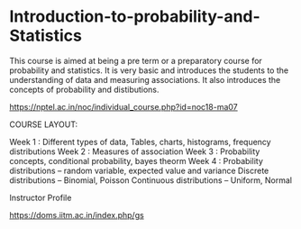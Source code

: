 # Introduction-to-probability-and-Statistics
This course is aimed at being a pre term or a preparatory course for probability and statistics. It is very basic and introduces the students to the understanding of data and measuring associations. It also introduces the concepts of probability and distibutions.

https://nptel.ac.in/noc/individual_course.php?id=noc18-ma07

COURSE LAYOUT:

Week 1  :  Different types of data, Tables, charts, histograms, frequency distributions
Week 2  :  Measures of association
Week 3  :  Probability concepts, conditional probability, bayes theorm
Week 4 :   Probability distributions – random variable, expected value and variance Discrete distributions – Binomial, Poisson Continuous distributions – Uniform, Normal 

Instructor Profile

https://doms.iitm.ac.in/index.php/gs
